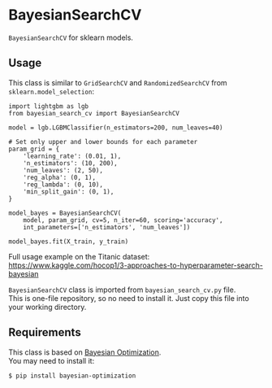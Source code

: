 # BayesianSearchCV
`BayesianSearchCV` for sklearn models.

## Usage

This class is similar to `GridSearchCV` and `RandomizedSearchCV` from `sklearn.model_selection`:

```
import lightgbm as lgb
from bayesian_search_cv import BayesianSearchCV

model = lgb.LGBMClassifier(n_estimators=200, num_leaves=40)

# Set only upper and lower bounds for each parameter
param_grid = {
    'learning_rate': (0.01, 1),
    'n_estimators': (10, 200),
    'num_leaves': (2, 50),
    'reg_alpha': (0, 1),
    'reg_lambda': (0, 10),
    'min_split_gain': (0, 1),
}

model_bayes = BayesianSearchCV(
    model, param_grid, cv=5, n_iter=60, scoring='accuracy',
    int_parameters=['n_estimators', 'num_leaves'])

model_bayes.fit(X_train, y_train)
```

Full usage example on the Titanic dataset: https://www.kaggle.com/hocop1/3-approaches-to-hyperparameter-search-bayesian  

`BayesianSearchCV` class is imported from `bayesian_search_cv.py` file.  
This is one-file repository, so no need to install it. Just copy this file into your working directory.

## Requirements
This class is based on [Bayesian Optimization](https://github.com/fmfn/BayesianOptimization).  
You may need to install it:
```
$ pip install bayesian-optimization
```
